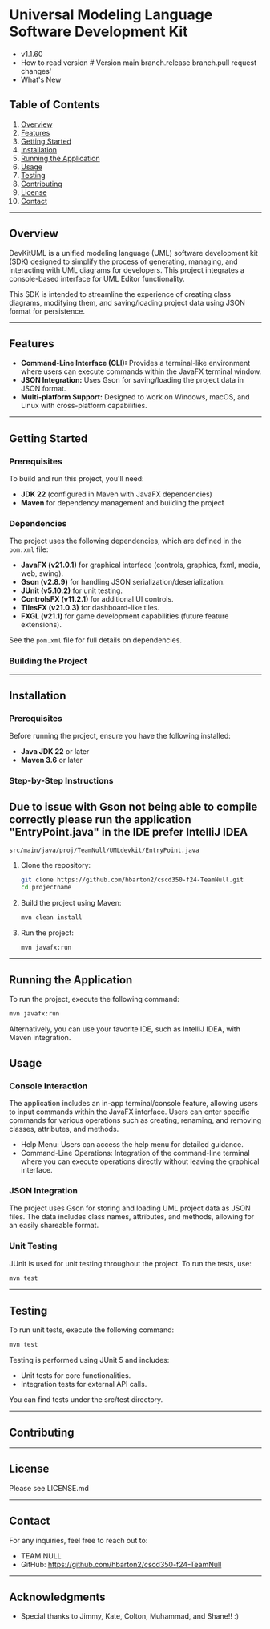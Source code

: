 # Universal Modeling Language Software Development Kit

* v1.1.60
* How to read version # Version main branch.release branch.pull request changes'
* What's New

## Table of Contents
1. [Overview](#overview)
2. [Features](#features)
3. [Getting Started](#getting-started)
4. [Installation](#installation)
5. [Running the Application](#running-the-application)
6. [Usage](#usage)
7. [Testing](#testing)
8. [Contributing](#contributing)
9. [License](#license)
10. [Contact](#contact)

---

## Overview

DevKitUML is a unified modeling language (UML) software development kit (SDK) designed to simplify the process of generating, managing, and interacting with UML diagrams for developers. This project integrates a console-based interface for UML Editor functionality.

This SDK is intended to streamline the experience of creating class diagrams, modifying them, and saving/loading project data using JSON format for persistence.


---

## Features

- **Command-Line Interface (CLI):** Provides a terminal-like environment where users can execute commands within the JavaFX terminal window.
- **JSON Integration:** Uses Gson for saving/loading the project data in JSON format.
- **Multi-platform Support:** Designed to work on Windows, macOS, and Linux with cross-platform capabilities.

---

## Getting Started

### Prerequisites

To build and run this project, you'll need:

- **JDK 22** (configured in Maven with JavaFX dependencies)
- **Maven** for dependency management and building the project

### Dependencies

The project uses the following dependencies, which are defined in the `pom.xml` file:

- **JavaFX (v21.0.1)** for graphical interface (controls, graphics, fxml, media, web, swing).
- **Gson (v2.8.9)** for handling JSON serialization/deserialization.
- **JUnit (v5.10.2)** for unit testing.
- **ControlsFX (v11.2.1)** for additional UI controls.
- **TilesFX (v21.0.3)** for dashboard-like tiles.
- **FXGL (v21.1)** for game development capabilities (future feature extensions).

See the `pom.xml` file for full details on dependencies.

### Building the Project

<!--You can build the project using Maven. From the project root directory, run:

```bash
mvn clean install
```
-->
---

## Installation

### Prerequisites

Before running the project, ensure you have the following installed:

- **Java JDK 22** or later
- **Maven 3.6** or later

### Step-by-Step Instructions

## Due to issue with Gson not being able to compile correctly please run the application "EntryPoint.java" in the IDE prefer IntelliJ IDEA

```angular2html
src/main/java/proj/TeamNull/UMLdevkit/EntryPoint.java
```

1. Clone the repository:
   ```bash
   git clone https://github.com/hbarton2/cscd350-f24-TeamNull.git
   cd projectname
2. Build the project using Maven:
   ```bash
   mvn clean install
3. Run the project:
   ```bash
   mvn javafx:run

---

## Running the Application
To run the project, execute the following command:

```bash
mvn javafx:run
```
Alternatively, you can use your favorite IDE, such as IntelliJ IDEA, with Maven integration.

## Usage
### Console Interaction 
The application includes an in-app terminal/console feature, allowing users to input commands within the JavaFX interface. Users can enter specific commands for various operations such as creating, renaming, and removing classes, attributes, and methods.

- Help Menu: Users can access the help menu for detailed guidance.
- Command-Line Operations: Integration of the command-line terminal where you can execute operations directly without leaving the graphical interface.

### JSON Integration
The project uses Gson for storing and loading UML project data as JSON files. The data includes class names, attributes, and methods, allowing for an easily shareable format.

### Unit Testing
JUnit is used for unit testing throughout the project. To run the tests, use:

```bash
mvn test
```
---



## Testing
To run unit tests, execute the following command:
```bash
mvn test
```
Testing is performed using JUnit 5 and includes:
- Unit tests for core functionalities.
- Integration tests for external API calls.

You can find tests under the src/test directory.

---

## Contributing

<!--
We welcome contributions! Here's how you can help:
1. Fork the repository.
2. Create a new branch:
   ```bash
   git checkout -b feature-name
3. Commit your changes:
   ```bash
   git commit -m 'Add some feature'
4. Push to the branch:
   ```bash
   git push origin feature-name
5.Open a Pull Request.

Please follow our contribution guidelines for more details.
-->
---

## License
Please see LICENSE.md

---

## Contact

For any inquiries, feel free to reach out to:

- TEAM NULL 
- GitHub: https://github.com/hbarton2/cscd350-f24-TeamNull

---

## Acknowledgments
- Special thanks to Jimmy, Kate, Colton, Muhammad, and Shane!! :)




